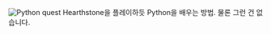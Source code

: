 ![Python quest](https://user-images.githubusercontent.com/4264264/131465192-f1d88d42-769e-42e9-8322-fb5cb1c46b76.png)
Hearthstone을 플레이하듯 Python을 배우는 방법. 물론 그런 건 없습니다.
